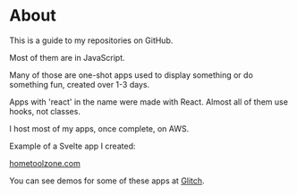 # About

This is a guide to my repositories on GitHub. 

Most of them are in JavaScript. 

Many of those are one-shot apps used to display something or do something fun, created over 1-3 days.

Apps with 'react' in the name were made with React. Almost all of them use hooks, not classes.

I host most of my apps, once complete, on AWS.

Example of a Svelte app I created:

[hometoolzone.com](https://www.hometoolzone.com/)

You can see demos for some of these apps at [Glitch](https://glitch.com/@julianeon).


